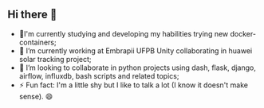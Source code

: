 ## Hi there 👋

- 🌱I'm currently studying and developing my habilities trying new docker-containers;
- 🔭 I’m currently working at Embrapii UFPB Unity collaborating in huawei solar tracking project;
- 👯 I’m looking to collaborate in python projects using dash, flask, django, airflow, influxdb, bash scripts and related topics;
- ⚡ Fun fact: I'm a little shy but I like to talk a lot (I know it doesn't make sense). 😄

<hr style="float:left;">


